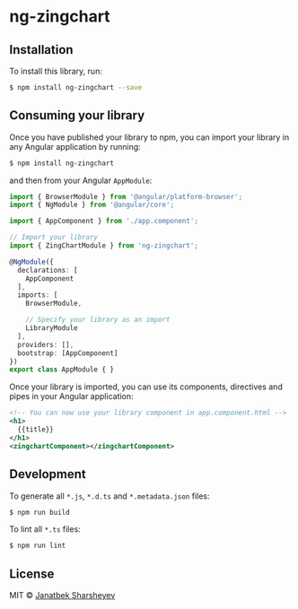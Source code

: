 # ng-zingchart

## Installation

To install this library, run:

```bash
$ npm install ng-zingchart --save
```

## Consuming your library

Once you have published your library to npm, you can import your library in any Angular application by running:

```bash
$ npm install ng-zingchart
```

and then from your Angular `AppModule`:

```typescript
import { BrowserModule } from '@angular/platform-browser';
import { NgModule } from '@angular/core';

import { AppComponent } from './app.component';

// Import your library
import { ZingChartModule } from 'ng-zingchart';

@NgModule({
  declarations: [
    AppComponent
  ],
  imports: [
    BrowserModule,

    // Specify your library as an import
    LibraryModule
  ],
  providers: [],
  bootstrap: [AppComponent]
})
export class AppModule { }
```

Once your library is imported, you can use its components, directives and pipes in your Angular application:

```xml
<!-- You can now use your library component in app.component.html -->
<h1>
  {{title}}
</h1>
<zingchartComponent></zingchartComponent>
```

## Development

To generate all `*.js`, `*.d.ts` and `*.metadata.json` files:

```bash
$ npm run build
```

To lint all `*.ts` files:

```bash
$ npm run lint
```

## License

MIT © [Janatbek Sharsheyev](mailto:janatbek@gmail.com)
